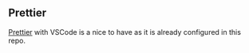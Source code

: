 ## Prettier

[Prettier](https://marketplace.visualstudio.com/items?itemName=esbenp.prettier-vscode) with VSCode is a nice to have as it is already configured in this repo.